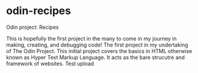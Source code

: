 # odin-recipes
Odin project: Recipes

This is hopefully the first project in the many to come in my journey in making, creating, and debugging code! The first project in my undertaking of The Odin Project. This initial project covers the basics in HTML otherwise known as Hyper Text Markup Language. It acts as the bare strucutre and framework of websites. Test upload